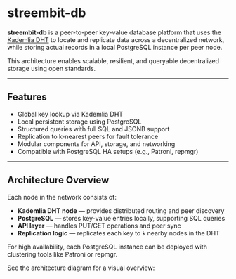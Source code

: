 
# streembit-db

**streembit-db** is a peer-to-peer key-value database platform that uses the [Kademlia DHT](https://en.wikipedia.org/wiki/Kademlia) to locate and replicate data across a decentralized network, while storing actual records in a local PostgreSQL instance per peer node.

This architecture enables scalable, resilient, and queryable decentralized storage using open standards.

---

## Features

- Global key lookup via Kademlia DHT
- Local persistent storage using PostgreSQL
- Structured queries with full SQL and JSONB support
- Replication to k-nearest peers for fault tolerance
- Modular components for API, storage, and networking
- Compatible with PostgreSQL HA setups (e.g., Patroni, repmgr)

---

## Architecture Overview

Each node in the network consists of:

- **Kademlia DHT node** — provides distributed routing and peer discovery
- **PostgreSQL** — stores key-value entries locally, supporting SQL queries
- **API layer** — handles PUT/GET operations and peer sync
- **Replication logic** — replicates each key to `k` nearby nodes in the DHT

For high availability, each PostgreSQL instance can be deployed with clustering tools like Patroni or repmgr.

See the architecture diagram for a visual overview:


